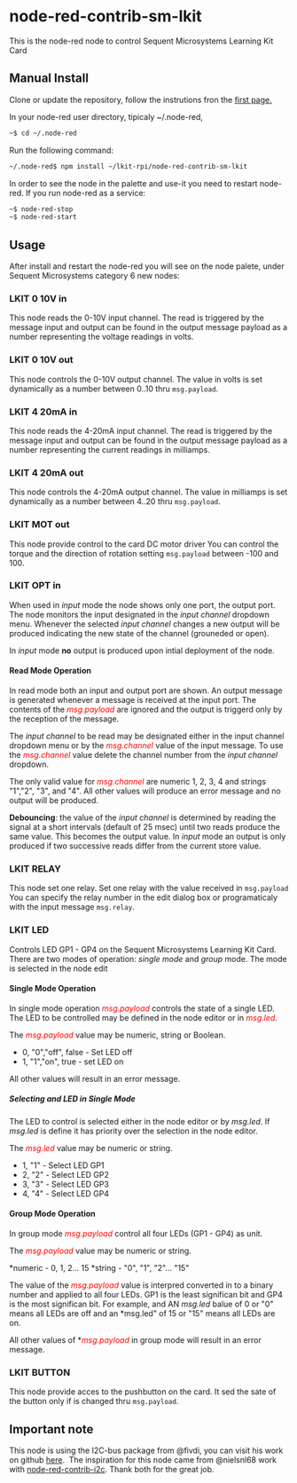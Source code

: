 # node-red-contrib-sm-lkit

This is the node-red node to control Sequent Microsystems Learning Kit Card

## Manual Install

Clone or update the repository, follow the instrutions fron the [first page.](https://github.com/SequentMicrosystems/lkit-rpi)

In your node-red user directory, tipicaly ~/.node-red,

```bash
~$ cd ~/.node-red
```

Run the following command:

```bash
~/.node-red$ npm install ~/lkit-rpi/node-red-contrib-sm-lkit
```

In order to see the node in the palette and use-it you need to restart node-red. If you run node-red as a service:
 ```bash
 ~$ node-red-stop
 ~$ node-red-start
 ```

## Usage

After install and restart the node-red you will see on the node palete, under Sequent Microsystems category 6 new nodes:

### LKIT 0 10V in

This node reads the 0-10V input channel.
The read is triggered by the message input and output can be found in the output message payload as a number representing the voltage readings in volts.

### LKIT 0 10V out

This node controls the 0-10V output channel.
The value in volts is set dynamically as a number between 0..10 thru ```msg.payload```.

### LKIT 4 20mA in

This node reads the 4-20mA input channel. 
The read is triggered by the message input and output can be found in the output message payload as a number representing the current readings in milliamps.

### LKIT 4 20mA out

This node controls the 4-20mA output channel.
The value in milliamps is set dynamically as a number between 4..20 thru ```msg.payload```.

### LKIT MOT out

This node provide control to the card DC motor driver
You can control the torque and the direction of rotation setting ```msg.payload``` between -100 and 100.

### LKIT OPT in

When used in _input_ mode the node shows only one port, the output port.  The node monitors the input designated in the _input channel_ dropdown menu. Whenever the selected _input channel_ changes a new output will be produced indicating the new state of the channel (grouneded or open).

In _input_ mode **no** output is produced upon intial deployment of the node.

#### Read Mode Operation
In read mode both an input and output port are shown. An output message is generated whenever a message is received at the input port.  The contents of the <span style = "color:red">*msg.payload*</span> are ignored and the output is triggerd only by the reception of the message.

The _input channel_ to be read may be designated either in the input channel dropdown menu or by the <span style = "color:red">*msg.channel*</span> value of the input message.  To use the <span style = "color:red">*msg.channel*</span> value delete the channel number from the _input channel_ dropdown.

The only valid value for <span style = "color:red">*msg.channel*</span> are numeric 1, 2, 3, 4 and strings "1","2", "3", and "4".  All other values will produce an error message and no output will be produced.

**Debouncing**: the value of the _input channel_ is determined by reading the signal at a short intervals (default of 25 msec) until two reads produce the same value. This becomes the output value. In _input_ mode an output is only produced if two successive reads differ from the current store value.

### LKIT RELAY

This node set one relay.
Set one relay with the value received in ```msg.payload```
You can specify the relay number in the edit dialog box or programaticaly with the input message ```msg.relay```.

### LKIT LED

Controls LED GP1 - GP4 on the Sequent Microsystems Learning Kit Card.
There are two modes of operation: *single mode* and *group* mode.  The mode is selected in the node edit

#### Single Mode Operation
In single mode operation <span style = "color:red;">*msg.payload*</span> controls the state of a single LED.  The LED to be controlled may be defined in the node editor or in <span style = "color:red">*msg.led*</span>.

The <span style = "color:red;">*msg.payload*</span> value may be numeric, string or Boolean.

 * 0, "0","off", false - Set LED off
 * 1, "1","on", true   - set LED on

All other values will result in an error message.

##### Selecting and LED in Single Mode

The LED to control is selected either in the node editor or by *msg.led*.  If *msg.led* is define it has priority over the selection in the node editor.

The <span style = "color:red">*msg.led*</span> value may be numeric or string.

 * 1, "1" - Select LED GP1
 * 2, "2" - Select LED GP2
 * 3, "3" - Select LED GP3
 * 4, "4" - Select LED GP4
 

#### Group Mode Operation

In group mode <span style = "color:red;">*msg.payload*</span> control all four LEDs (GP1 - GP4) as unit.

The <span style = "color:red;">*msg.payload*</span> value may be numeric or string.

*numeric - 0, 1, 2... 15
*string - "0", "1", "2"... "15"

The value of the <span style = "color:red;">*msg.payload*</span> value is interpred converted in to a binary number and applied to all four LEDs.  GP1 is the least significan bit and GP4 is the most significan bit. For example, and AN *msg.led* balue of 0 or "0" means all LEDs are off and an *msg.led" of 15 or "15" means all LEDs are on.

All other values of *<span style = "color:red;">*msg.payload*</span> in group mode will result in an error message.

### LKIT BUTTON

This node provide acces to the pushbutton on the card.
It sed the sate of the button only if is changed thru ```msg.payload```.

## Important note

This node is using the I2C-bus package from @fivdi, you can visit his work on github [here](https://github.com/fivdi/i2c-bus). 
The inspiration for this node came from @nielsnl68 work with [node-red-contrib-i2c](https://github.com/nielsnl68/node-red-contrib-i2c).
Thank both for the great job.
